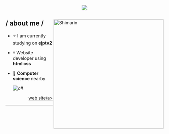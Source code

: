 <p align = center ><img src="https://news.vidyaacademy.ac.in/wp-content/uploads/2020/02/parrot.png](https://p1.hiclipart.com/preview/293/297/150/hacker-logo-security-hacker-white-hat-anonymous-hacker-emblem-computer-security-black-hat-computer-network-png-clipart.jpg" width"350" > </p>

<div>

<img align="right" width="350" alt="Shimarin" src="https://news.vidyaacademy.ac.in/wp-content/uploads/2020/02/parrot.png"/>

<h2> / about me /</h2>
  
- ⭐ I am currently studying on **ejptv2**
- 💀 Website developer using **html css**
- 👾 **Computer science** nearby
  
    <img src = "https://img.shields.io/badge/c%23-%23239120.svg?style=for-the-badge&logo=c-sharp&logoColor=white" alt = "c#" />
    
  
<div align="right">
<a href="https://parrot-dev.web.app/">web site/a>
  </div>
  </div>

------



